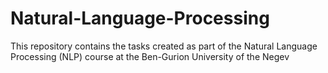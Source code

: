 # Natural-Language-Processing
This repository contains the tasks created as part of the Natural Language Processing (NLP) course at the Ben-Gurion University of the Negev
